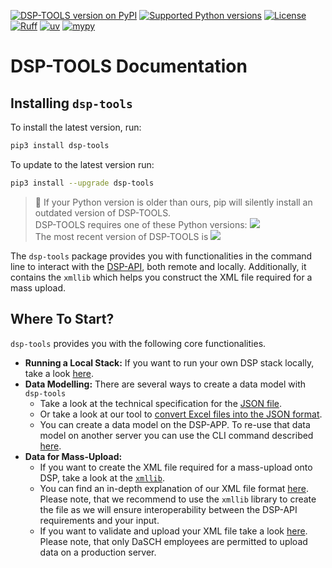 [![DSP-TOOLS version on PyPI](https://img.shields.io/pypi/v/dsp-tools.svg)](https://pypi.org/project/dsp-tools/) 
[![Supported Python versions](https://img.shields.io/pypi/pyversions/dsp-tools.svg)](https://pypi.org/project/dsp-tools/)
[![License](https://img.shields.io/pypi/l/dsp-tools.svg)](https://pypi.org/project/dsp-tools/) 
[![Ruff](https://img.shields.io/endpoint?url=https://raw.githubusercontent.com/astral-sh/ruff/main/assets/badge/v2.json)](https://github.com/astral-sh/ruff) 
[![uv](https://img.shields.io/endpoint?url=https://raw.githubusercontent.com/astral-sh/uv/main/assets/badge/v0.json)](https://github.com/astral-sh/uv)
[![mypy](https://img.shields.io/badge/mypy-blue)](https://github.com/python/mypy) 

# DSP-TOOLS Documentation

## Installing `dsp-tools`

To install the latest version, run:

```bash
pip3 install dsp-tools
```

To update to the latest version run:

```bash
pip3 install --upgrade dsp-tools
```

> 🚨 If your Python version is older than ours,
> pip will silently install an outdated version of DSP-TOOLS.  
> DSP-TOOLS requires one of these Python versions: 
> [![](https://img.shields.io/pypi/pyversions/dsp-tools.svg)](https://pypi.org/project/dsp-tools/)  
> The most recent version of DSP-TOOLS is 
> [![](https://img.shields.io/pypi/v/dsp-tools.svg)](https://pypi.org/project/dsp-tools/)



The `dsp-tools` package provides you with functionalities in the command line 
to interact with the [DSP-API](https://github.com/dasch-swiss/dsp-api), both remote and locally.
Additionally, it contains the `xmllib` which helps you construct the XML file required for a mass upload.


## Where To Start?

`dsp-tools` provides you with the following core functionalities.

- **Running a Local Stack:** If you want to run your own DSP stack locally, take a look [here](./local-stack.md).
- **Data Modelling:** There are several ways to create a data model with `dsp-tools`
    - Take a look at the technical specification for the [JSON file](./data-model/json-project/overview.md).
    - Or take a look at our tool to [convert Excel files into the JSON format](./data-model/excel2json.md).
    - You can create a data model on the DSP-APP. To re-use that data model on another server 
      you can use the CLI command described [here](./data-model/data-model-cli.md#get).
- **Data for Mass-Upload:**
    - If you want to create the XML file required for a mass-upload onto DSP, take a look at the [`xmllib`](./xmllib-docs/overview.md).
    - You can find an in-depth explanation of our XML file format [here](./data-file/xml-data-file.md).
      Please note, that we recommend to use the `xmllib` library to create the file 
      as we will ensure interoperability between the DSP-API requirements and your input.
    - If you want to validate and upload your XML file take a look [here](./data-file/data-file-commands.md).
      Please note, that only DaSCH employees are permitted to upload data on a production server.
